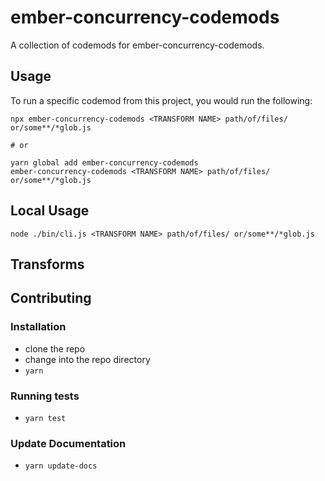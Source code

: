 # ember-concurrency-codemods


A collection of codemods for ember-concurrency-codemods.

## Usage

To run a specific codemod from this project, you would run the following:

```
npx ember-concurrency-codemods <TRANSFORM NAME> path/of/files/ or/some**/*glob.js

# or

yarn global add ember-concurrency-codemods
ember-concurrency-codemods <TRANSFORM NAME> path/of/files/ or/some**/*glob.js
```

## Local Usage
```
node ./bin/cli.js <TRANSFORM NAME> path/of/files/ or/some**/*glob.js
```

## Transforms

<!--TRANSFORMS_START-->
<!--TRANSFORMS_END-->

## Contributing

### Installation

* clone the repo
* change into the repo directory
* `yarn`

### Running tests

* `yarn test`

### Update Documentation

* `yarn update-docs`